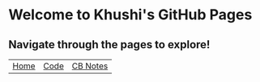 # Welcome to Khushi's GitHub Pages

## Navigate through the pages to explore!

<table>
     <tr>
         <td><a href="home">Home</a></td>
         <td><a href="code">Code</a></td>
         <td><a href="notes">CB Notes</a></td>
     </tr>
 </table>
